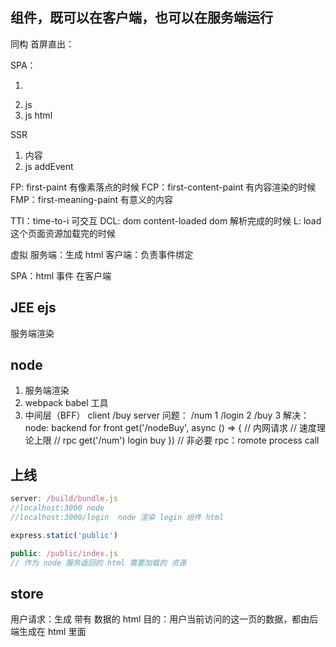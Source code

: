 ## 组件，既可以在客户端，也可以在服务端运行

同构
首屏直出：

SPA：
1. <div id="app"></div>
2. js
3. js html

SSR
1. <div id="app"> 内容 </div>
2. js addEvent


FP: first-paint 有像素落点的时候
FCP：first-content-paint 有内容渲染的时候
FMP：first-meaning-paint 有意义的内容

TTI：time-to-i 可交互
DCL: dom content-loaded dom 解析完成的时候
L: load  这个页面资源加载完的时候

虚拟
服务端：生成 html
客户端：负责事件绑定

SPA：html 事件 在客户端

## JEE ejs
服务端渲染

## node
1. 服务端渲染
2. webpack babel 工具
3. 中间层（BFF）
   client  /buy  server
   问题：
   /num    1
   /login  2
   /buy    3
   解决：
   node: backend for front
   get('/nodeBuy', async () => {
     // 内网请求
     // 速度理论上限
     // rpc
     get('/num') login buy
   })
   // 非必要
   rpc：romote process call



## 上线

```js
server: /build/bundle.js   
//localhost:3000 node 
//localhost:3000/login  node 渲染 login 组件 html

express.static('public')

public: /public/index.js
// 作为 node 服务返回的 html 需要加载的 资源
```

## store

用户请求：生成 带有 数据的 html
目的：用户当前访问的这一页的数据，都由后端生成在 html 里面
